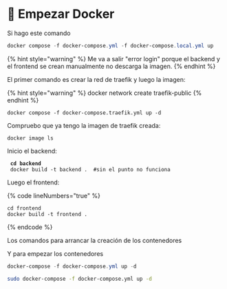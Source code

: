# 🐋 Empezar Docker

Si hago este comando

```powershell
docker compose -f docker-compose.yml -f docker-compose.local.yml up
```

{% hint style="warning" %}
Me va a salir "error login" porque el backend y el frontend se crean manualmente no descarga la imagen.&#x20;
{% endhint %}

El primer comando es crear la red de traefik y luego la imagen:

{% hint style="warning" %}
docker network create traefik-public
{% endhint %}

```
docker compose -f docker-compose.traefik.yml up -d
```

Compruebo que ya tengo la imagen de traefik creada:

```
docker image ls
```

Inicio el backend:

<pre data-line-numbers><code><strong> cd backend
</strong> docker build -t backend .  #sin el punto no funciona
</code></pre>

Luego el frontend:

{% code lineNumbers="true" %}
```
cd frontend
docker build -t frontend .
```
{% endcode %}

Los comandos para arrancar la creación de los contenedores

Y para empezar los contenedores

```powershell
docker-compose -f docker-compose.yml up -d
```

```bash
sudo docker-compose -f docker-compose.yml up -d
```
